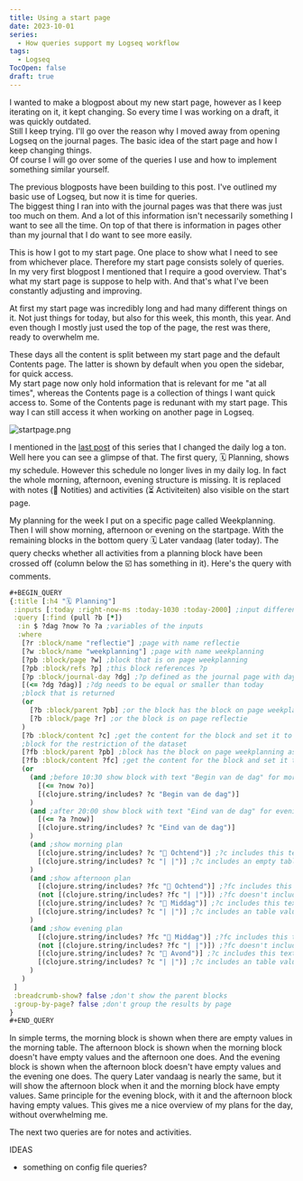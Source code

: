 ```yaml
---
title: Using a start page
date: 2023-10-01
series:
  - How queries support my Logseq workflow
tags:
  - Logseq
TocOpen: false
draft: true
---
```

I wanted to make a blogpost about my new start page, however as I keep iterating on it, it kept changing. So every time I was working on a draft, it was quickly outdated.  
Still I keep trying. I'll go over the reason why I moved away from opening Logseq on the journal pages. The basic idea of the start page and how I keep changing things.  
Of course I will go over some of the queries I use and how to implement something similar yourself.

The previous blogposts have been building to this post. I've outlined my basic use of Logseq, but now it is time for queries.  
The biggest thing I ran into with the journal pages was that there was just too much on them. And a lot of this information isn't necessarily something I want to see all the time. On top of that there is information in pages other than my journal that I do want to see more easily.

This is how I got to my start page. One place to show what I need to see from whichever place. Therefore my start page consists solely of queries.  
In my very first blogpost I mentioned that I require a good overview. That's what my start page is suppose to help with. And that's what I've been constantly adjusting and improving.

At first my start page was incredibly long and had many different things on it. Not just things for today, but also for this week, this month, this year. And even though I mostly just used the top of the page, the rest was there, ready to overwhelm me.  

These days all the content is split between my start page and the default Contents page. The latter is shown by default when you open the sidebar, for quick access.  
My start page now only hold information that is relevant for me "at all times", whereas the Contents page is a collection of things I want quick access to. Some of the Contents page is redunant with my start page. This way I can still access it when working on another page in Logseq.

![startpage.png](startpage.png)

I mentioned in the [last post](../bullet-journaling-in-logseq2) of this series that I changed the daily log a ton. Well here you can see a glimpse of that. The first query, 🗓 Planning, shows my schedule. However this schedule no longer lives in my daily log. In fact the whole morning, afternoon, evening structure is missing. It is replaced with notes (📜 Notities) and activities (⏳ Activiteiten) also visible on the start page.

My planning for the week I put on a specific page called Weekplanning. Then I will show morning, afternoon or evening on the startpage. With the remaining blocks in the bottom query 🗓 Later vandaag (later today). The query checks whether all activities from a planning block have been crossed off (column below the ☑ has something in it). Here's the query with comments.

```clojure
#+BEGIN_QUERY
{:title [:h4 "🗓️ Planning"]
 :inputs [:today :right-now-ms :today-1030 :today-2000] ;input different times for reflection
 :query [:find (pull ?b [*])
  :in $ ?dag ?now ?o ?a ;variables of the inputs
  :where
   [?r :block/name "reflectie"] ;page with name reflectie
   [?w :block/name "weekplanning"] ;page with name weekplanning
   [?pb :block/page ?w] ;block that is on page weekplanning
   [?pb :block/refs ?p] ;this block references ?p
   [?p :block/journal-day ?dg] ;?p defined as the journal page with day ?dg
   [(<= ?dg ?dag)] ;?dg needs to be equal or smaller than today
   ;block that is returned
   (or 
     [?b :block/parent ?pb] ;or the block has the block on page weekplanning as parent
     [?b :block/page ?r] ;or the block is on page reflectie
   )
   [?b :block/content ?c] ;get the content for the block and set it to ?c
   ;block for the restriction of the dataset
   [?fb :block/parent ?pb] ;block has the block on page weekplanning as parent
   [?fb :block/content ?fc] ;get the content for the block and set it to ?fc
   (or
     (and ;before 10:30 show block with text "Begin van de dag" for morning reflection
       [(<= ?now ?o)] 
       [(clojure.string/includes? ?c "Begin van de dag")]
     )
     (and ;after 20:00 show block with text "Eind van de dag" for evening reflection
       [(<= ?a ?now)]
       [(clojure.string/includes? ?c "Eind van de dag")]
     )
     (and ;show morning plan
       [(clojure.string/includes? ?c "🌅 Ochtend")] ;?c includes this text
       [(clojure.string/includes? ?c "| |")] ;?c includes an empty table value
     )
     (and ;show afternoon plan
       [(clojure.string/includes? ?fc "🌅 Ochtend")] ;?fc includes this text
       (not [(clojure.string/includes? ?fc "| |")]) ;?fc doesn't include an table value
       [(clojure.string/includes? ?c "🌄 Middag")] ;?c includes this text
       [(clojure.string/includes? ?c "| |")] ;?c includes an table value
     )
     (and ;show evening plan
       [(clojure.string/includes? ?fc "🌄 Middag")] ;?fc includes this text
       (not [(clojure.string/includes? ?fc "| |")]) ;?fc doesn't include an table value
       [(clojure.string/includes? ?c "🌌 Avond")] ;?c includes this text
       [(clojure.string/includes? ?c "| |")] ;?c includes an table value
     )
   )
 ]
 :breadcrumb-show? false ;don't show the parent blocks
 :group-by-page? false ;don't group the results by page
}
#+END_QUERY
```

In simple terms, the morning block is shown when there are empty values in the morning table. The afternoon block is shown when the morning block doesn't have empty values and the afternoon one does. And the evening block is shown when the afternoon block doesn't have empty values and the evening one does.
The query Later vandaag is nearly the same, but it will show the afternoon block when it and the morning block have empty values. Same principle for the evening block, with it and the afternoon block having empty values.
This gives me a nice overview of my plans for the day, without overwhelming me.

The next two queries are for notes and activities.

IDEAS
- something on config file queries?


